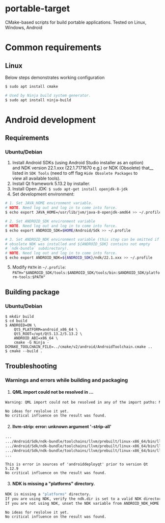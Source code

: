 # portable-target
CMake-based scripts for build portable applications.
Tested on Linux, Windows, Android

# Common requirements

## Linux

Below steps demonstrates working configuration

```sh
$ sudo apt install cmake

# Used by Ninja build system generator.
$ sudo apt install ninja-build
```

# Android development

## Requirements

### Ubuntu/Debian

1. Install Android SDKs (using Android Studio installer as an option)  
   and NDK version 22.1.xxx (22.1.7171670 e.g.) or NDK (Obsolete) that__ 
   listed in `SDK Tools` (need to off flag `Hide Obsolete Packages` to  
   view all available tools).
2. Install Qt framework 5.13.2 by installer.
3. Install Open JDK: `$ sudo apt-get install openjdk-8-jdk`
4. Set development environment:

```sh
# 1. Set JAVA_HOME environment variable.
# NOTE. Need log out and log in to come into force.
$ echo export JAVA_HOME=/usr/lib/jvm/java-8-openjdk-amd64 >> ~/.profile

# 2. Set ANDROID_SDK environment variable
# NOTE. Need log out and log in to come into force.
$ echo export ANDROID_SDK=$HOME/Android/Sdk >> ~/.profile

# 3. Set ANDROID_NDK environment variable (this step can be omitted if
# obsolete NDK was installed and ${ANDROID_SDK} contains not empty
# `ndk-bundle` subdirectory).
# NOTE. Need log out and log in to come into force.
$ echo export ANDROID_NDK=${ANDROID_SDK}/ndk/22.1.xxx >> ~/.profile
```

5. Modify `PATH` in `~/.profile`:
`PATH="$ANDROID_SDK/tools:$ANDROID_SDK/tools/bin:$ANDROID_SDK/platform-tools:$PATH"`

## Building package

### Ubuntu/Debian

```
$ mkdir build
$ cd build
$ ANDROID=ON \
    Qt5_PLATFORM=android_x86_64 \
    Qt5_ROOT=/opt/Qt5.13.2/5.13.2 \
    ANDROID_ABI=x86_64 \
    cmake -G Ninja -DCMAKE_TOOLCHAIN_FILE=../cmake/v2/android/AndroidToolchain.cmake ..
$ cmake --build .
```

## Troubleshooting
### Warnings and errors while building and packaging

1. #### QML import could not be resolved in ...
```sh
Warning: QML import could not be resolved in any of the import paths: Material
```

`No ideas for reslolve it yet.`<br/>
`No critical influence on the result was found.`

2. #### llvm-strip: error: unknown argument '-strip-all'
```sh
...
.../Android/Sdk/ndk-bundle/toolchains/llvm/prebuilt/linux-x86_64/bin/llvm-strip: error: unknown argument '-strip-all'
.../Android/Sdk/ndk-bundle/toolchains/llvm/prebuilt/linux-x86_64/bin/llvm-strip: error: unknown argument '-strip-all'
.../Android/Sdk/ndk-bundle/toolchains/llvm/prebuilt/linux-x86_64/bin/llvm-strip: error: unknown argument '-strip-all'
...
```

`This is error in sources of 'androiddeployqt' prior to version Qt 5.12.9`<br/>
`No critical influence on the result was found.`

3. #### NDK is missing a "platforms" directory.
```sh
NDK is missing a "platforms" directory.
If you are using NDK, verify the ndk.dir is set to a valid NDK directory. It is currently set to .../Android/Sdk/ndk-bundle.
If you are not using NDK, unset the NDK variable from ANDROID_NDK_HOME or local.properties to remove this warning.
```
`No ideas for reslolve it yet.`<br/>
`No critical influence on the result was found.`
